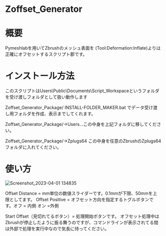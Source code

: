 # Zoffset_Generator

# 概要
Pymeshlabを用いてZbrushのメッシュ表面を (Tool:Deformation:Inflate)よりは正確にオフセットするスクリプト郡です。

# インストール方法
このスクリプトはUsers\Public\Documents\Script_Workspaceというフォルダを受け渡しフォルダとして扱い動作します

Zoffset_Generator_Package/ INSTALL-FOLDER_MAKER.bat でデータ受け渡し用フォルダを作成、表示までしてくれます。

Zoffset_Generator_Package/→Users...この中身を上記フォルダに移してください。

Zoffset_Generator_Package/→Zplugs64  この中身を任意のZbrushのZplugs64フォルダに入れてください。

# 使い方
![Screenshot_2023-04-01 134835](https://user-images.githubusercontent.com/17403397/229266221-200d03c1-adf1-4196-b79f-78b775a9a75c.png)

Offset Distance = mm単位の数値スライダーです。0.1mmが下限、50mmを上限としてます。
Offset Positive = オフセット方向を指定するトグルボタンです。オフ = 内側 オン =外側

Start Offset（見切れてるボタン）= 処理開始ボタンです。 オフセット処理中はZbrushが停止したように振る舞うのですが、コマンドラインが表示されてる間は外部で処理を実行中なので気長に待ってください。
